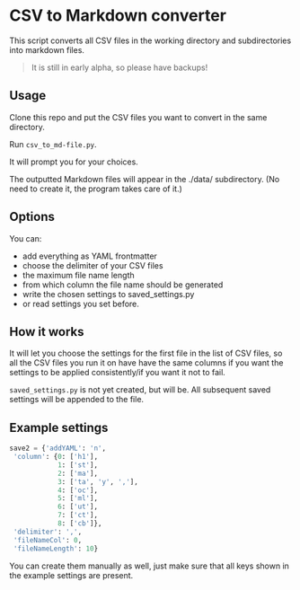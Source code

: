 # CSV to Markdown converter

This script converts all CSV files in the working directory and subdirectories into markdown files.

>It is still in early alpha, so please have backups!

## Usage

Clone this repo and put the CSV files you want to convert in the same directory.

Run `csv_to_md-file.py`.

It will prompt you for your choices.

The outputted Markdown files will appear in the ./data/ subdirectory. (No need to create it, the program takes care of it.)

## Options

You can:

- add everything as YAML frontmatter
- choose the delimiter of your CSV files
- the maximum file name length
- from which column the file name should be generated
- write the chosen settings to saved_settings.py
- or read settings you set before.

## How it works

It will let you choose the settings for the first file in the list of CSV files, so all the CSV files you run it on have have
the same columns if you want the settings to be applied consistently/if you want it not to fail.

`saved_settings.py` is not yet created, but will be. All subsequent saved settings will be appended to the file.

## Example settings

```python
save2 = {'addYAML': 'n',
 'column': {0: ['h1'],
            1: ['st'],
            2: ['ma'],
            3: ['ta', 'y', ','],
            4: ['oc'],
            5: ['ml'],
            6: ['ut'],
            7: ['ct'],
            8: ['cb']},
 'delimiter': ',',
 'fileNameCol': 0,
 'fileNameLength': 10}
```

You can create them manually as well, just make sure that all keys shown in the example settings are present.
